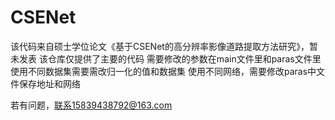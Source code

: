 # CSENet
该代码来自硕士学位论文《基于CSENet的高分辨率影像道路提取方法研究》，暂未发表
该仓库仅提供了主要的代码
需要修改的参数在main文件里和paras文件里
使用不同数据集需要需改归一化的值和数据集
使用不同网络，需要修改paras中文件保存地址和网络

若有问题，联系15839438792@163.com
